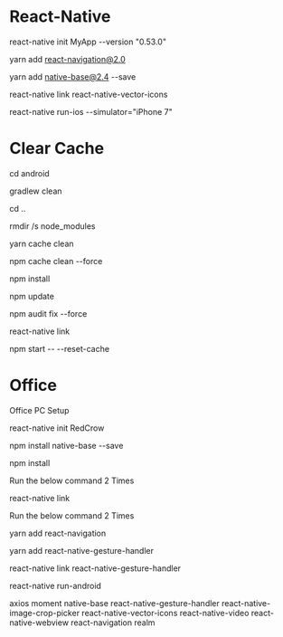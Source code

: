 # React-Native

react-native init MyApp --version "0.53.0"

yarn add react-navigation@2.0

yarn add native-base@2.4 --save

react-native link react-native-vector-icons

react-native run-ios --simulator="iPhone 7"

# Clear Cache

cd android

gradlew clean

cd ..

rmdir /s node_modules

yarn cache clean

npm cache clean --force

npm install

npm update

npm audit fix --force

react-native link

npm start -- --reset-cache

# Office

Office PC Setup

  react-native init RedCrow

  npm install native-base --save

  npm install

Run the below command 2 Times

  react-native link

Run the below command 2 Times

  yarn add react-navigation

  yarn add react-native-gesture-handler
  
  react-native link react-native-gesture-handler
  
  react-native run-android
  
  
axios
moment
native-base
react-native-gesture-handler
react-native-image-crop-picker
react-native-vector-icons
react-native-video
react-native-webview
react-navigation
realm
